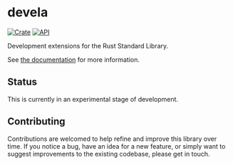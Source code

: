 # devela

[![Crate](https://img.shields.io/crates/v/devela.svg)](https://crates.io/crates/devela)
[![API](https://docs.rs/devela/badge.svg)](https://docs.rs/devela/)

Development extensions for the Rust Standard Library.

See [the documentation](https://docs.rs/devela/) for more information.

## Status

This is currently in an experimental stage of development.

## Contributing

Contributions are welcomed to help refine and improve this library over time.
If you notice a bug, have an idea for a new feature, or simply want to suggest
improvements to the existing codebase, please get in touch.

